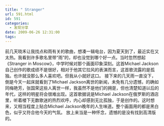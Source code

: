 ```yaml
---
title: " Stranger"
url: 591.html
id: 591
categories:
  - 发现分享
date: 2009-06-26 12:31:00
tags:
---
```


前几天晓禾让我找点和雨有关的歌曲，想凑一辑电台，因为夏天到了，最近实在又太热。我看到许多歌名里带“雨”的，却也没觉到哪个好一点。当时忽然想起《Stranger in Moscow》，中学时候对那个画面印象深刻。这首Michael Jackson自己创作的歌成绩不是很好，相对于他其它拉风的表演而言，这首歌流露的是孤独。也许就没那么多人喜欢吧。但我从小就好这口。 接下来的几天雨一直没下，倒是今天一起床就看到了Michael Jackson离世的新闻，未免有几分遗憾，的确如同梅艳芳，张国荣这些人离世一样，我虽然不是他们的拥趸，但也清楚知道以后的年代，这样的明星将会很难出现。这首歌据说是Michael Jackson在俄罗斯的酒店里，听着楼下无数歌迷的热烈欢呼，内心却感到无比孤独，于是创作的。这时想来，又相当程度上贴合Michael Jackson晚年的人生味道。整个画面用的都是黑白色，似乎又符合他今天的气氛。 放上来当是一种怀念，遗憾的是没有找到高清版的。
